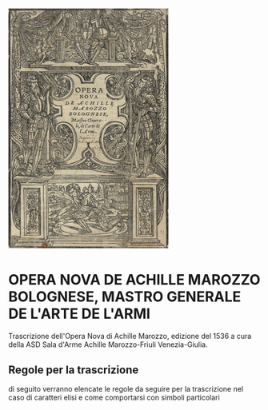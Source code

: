 # ![](/assets/320px-Marozzo_1.png)

# OPERA NOVA DE ACHILLE MAROZZO BOLOGNESE, MASTRO GENERALE DE L'ARTE DE L'ARMI

Trascrizione dell'Opera Nova di Achille Marozzo, edizione del 1536 a cura della ASD Sala d'Arme Achille Marozzo-Friuli Venezia-Giulia.

## Regole per la trascrizione

di seguito verranno elencate le regole da seguire per la trascrizione nel caso di caratteri elisi e come comportarsi con simboli particolari

